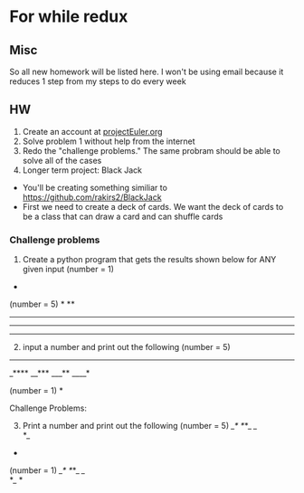 # For while redux

## Misc
So all new homework will be listed here. I won't be using email because it reduces 1 step from my steps to do every week

## HW
1. Create an account at [projectEuler.org](https://projecteuler.net/)
2. Solve problem 1 without help from the internet
3. Redo the "challenge problems." The same probram should be able to solve all of the cases
4. Longer term project: Black Jack
- You'll be creating something similiar to https://github.com/rakirs2/BlackJack
- First we need to create a deck of cards. We want the deck of cards to be a class that can draw a card and can shuffle cards


### Challenge problems
1. Create a python program that gets the results shown below for ANY given input
(number = 1)
*

(number = 5)
*
**
***
****
*****

2. input a number and print out the following
(number = 5)
*****
_****
__***
___**
____*

(number = 1)
*

Challenge Problems:

3. Print a number and print out the following
(number = 5)
*_*_*
*_*_
*_*  
*_
*

(number = 1)
*_*_*
*_*_
*_*  
*_
*
